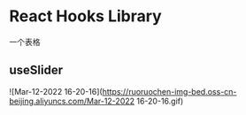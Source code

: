 # React Hooks Library

一个表格

## useSlider

![Mar-12-2022 16-20-16](https://ruoruochen-img-bed.oss-cn-beijing.aliyuncs.com/Mar-12-2022 16-20-16.gif)

